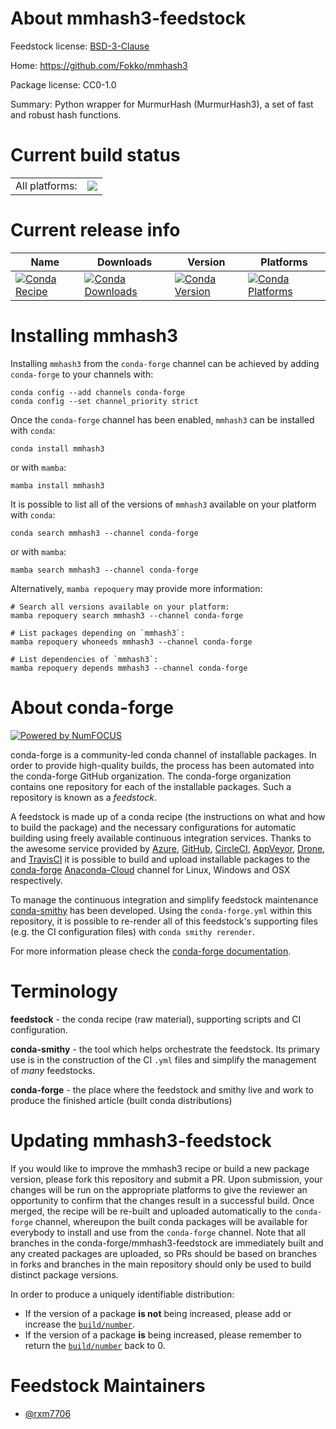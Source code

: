 About mmhash3-feedstock
=======================

Feedstock license: [BSD-3-Clause](https://github.com/conda-forge/mmhash3-feedstock/blob/main/LICENSE.txt)

Home: https://github.com/Fokko/mmhash3

Package license: CC0-1.0

Summary: Python wrapper for MurmurHash (MurmurHash3), a set of fast and robust hash functions.

Current build status
====================


<table><tr><td>All platforms:</td>
    <td>
      <a href="https://dev.azure.com/conda-forge/feedstock-builds/_build/latest?definitionId=19473&branchName=main">
        <img src="https://dev.azure.com/conda-forge/feedstock-builds/_apis/build/status/mmhash3-feedstock?branchName=main">
      </a>
    </td>
  </tr>
</table>

Current release info
====================

| Name | Downloads | Version | Platforms |
| --- | --- | --- | --- |
| [![Conda Recipe](https://img.shields.io/badge/recipe-mmhash3-green.svg)](https://anaconda.org/conda-forge/mmhash3) | [![Conda Downloads](https://img.shields.io/conda/dn/conda-forge/mmhash3.svg)](https://anaconda.org/conda-forge/mmhash3) | [![Conda Version](https://img.shields.io/conda/vn/conda-forge/mmhash3.svg)](https://anaconda.org/conda-forge/mmhash3) | [![Conda Platforms](https://img.shields.io/conda/pn/conda-forge/mmhash3.svg)](https://anaconda.org/conda-forge/mmhash3) |

Installing mmhash3
==================

Installing `mmhash3` from the `conda-forge` channel can be achieved by adding `conda-forge` to your channels with:

```
conda config --add channels conda-forge
conda config --set channel_priority strict
```

Once the `conda-forge` channel has been enabled, `mmhash3` can be installed with `conda`:

```
conda install mmhash3
```

or with `mamba`:

```
mamba install mmhash3
```

It is possible to list all of the versions of `mmhash3` available on your platform with `conda`:

```
conda search mmhash3 --channel conda-forge
```

or with `mamba`:

```
mamba search mmhash3 --channel conda-forge
```

Alternatively, `mamba repoquery` may provide more information:

```
# Search all versions available on your platform:
mamba repoquery search mmhash3 --channel conda-forge

# List packages depending on `mmhash3`:
mamba repoquery whoneeds mmhash3 --channel conda-forge

# List dependencies of `mmhash3`:
mamba repoquery depends mmhash3 --channel conda-forge
```


About conda-forge
=================

[![Powered by
NumFOCUS](https://img.shields.io/badge/powered%20by-NumFOCUS-orange.svg?style=flat&colorA=E1523D&colorB=007D8A)](https://numfocus.org)

conda-forge is a community-led conda channel of installable packages.
In order to provide high-quality builds, the process has been automated into the
conda-forge GitHub organization. The conda-forge organization contains one repository
for each of the installable packages. Such a repository is known as a *feedstock*.

A feedstock is made up of a conda recipe (the instructions on what and how to build
the package) and the necessary configurations for automatic building using freely
available continuous integration services. Thanks to the awesome service provided by
[Azure](https://azure.microsoft.com/en-us/services/devops/), [GitHub](https://github.com/),
[CircleCI](https://circleci.com/), [AppVeyor](https://www.appveyor.com/),
[Drone](https://cloud.drone.io/welcome), and [TravisCI](https://travis-ci.com/)
it is possible to build and upload installable packages to the
[conda-forge](https://anaconda.org/conda-forge) [Anaconda-Cloud](https://anaconda.org/)
channel for Linux, Windows and OSX respectively.

To manage the continuous integration and simplify feedstock maintenance
[conda-smithy](https://github.com/conda-forge/conda-smithy) has been developed.
Using the ``conda-forge.yml`` within this repository, it is possible to re-render all of
this feedstock's supporting files (e.g. the CI configuration files) with ``conda smithy rerender``.

For more information please check the [conda-forge documentation](https://conda-forge.org/docs/).

Terminology
===========

**feedstock** - the conda recipe (raw material), supporting scripts and CI configuration.

**conda-smithy** - the tool which helps orchestrate the feedstock.
                   Its primary use is in the construction of the CI ``.yml`` files
                   and simplify the management of *many* feedstocks.

**conda-forge** - the place where the feedstock and smithy live and work to
                  produce the finished article (built conda distributions)


Updating mmhash3-feedstock
==========================

If you would like to improve the mmhash3 recipe or build a new
package version, please fork this repository and submit a PR. Upon submission,
your changes will be run on the appropriate platforms to give the reviewer an
opportunity to confirm that the changes result in a successful build. Once
merged, the recipe will be re-built and uploaded automatically to the
`conda-forge` channel, whereupon the built conda packages will be available for
everybody to install and use from the `conda-forge` channel.
Note that all branches in the conda-forge/mmhash3-feedstock are
immediately built and any created packages are uploaded, so PRs should be based
on branches in forks and branches in the main repository should only be used to
build distinct package versions.

In order to produce a uniquely identifiable distribution:
 * If the version of a package **is not** being increased, please add or increase
   the [``build/number``](https://docs.conda.io/projects/conda-build/en/latest/resources/define-metadata.html#build-number-and-string).
 * If the version of a package **is** being increased, please remember to return
   the [``build/number``](https://docs.conda.io/projects/conda-build/en/latest/resources/define-metadata.html#build-number-and-string)
   back to 0.

Feedstock Maintainers
=====================

* [@rxm7706](https://github.com/rxm7706/)

